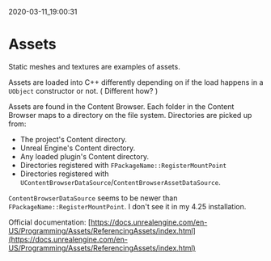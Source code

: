 2020-03-11_19:00:31

# Assets
Static meshes and textures are examples of assets.

Assets are loaded into C++ differently depending on if the load happens in a `UObject` constructor or not.
(
Different how?
)

Assets are found in the Content Browser.
Each folder in the Content Browser maps to a directory on the file system.
Directories are picked up from:
- The project's Content directory.
- Unreal Engine's Content directory.
- Any loaded plugin's Content directory.
- Directories registered with `FPackageName::RegisterMountPoint`
- Directories registered with `UContentBrowserDataSource`/`ContentBrowserAssetDataSource`.


`ContentBrowserDataSource` seems to be newer than `FPackageName::RegisterMountPoint`.
I don't see it in my 4.25 installation.

Official documentation: [https://docs.unrealengine.com/en-US/Programming/Assets/ReferencingAssets/index.html](https://docs.unrealengine.com/en-US/Programming/Assets/ReferencingAssets/index.html)
